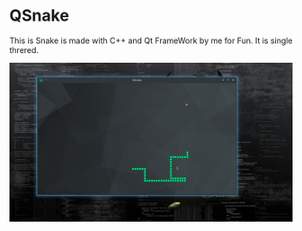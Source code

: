 # QSnake

This is Snake is made with C++ and Qt FrameWork by me for Fun.
It is single threred.

![ScreenShot](/img/Screenshot.png)
